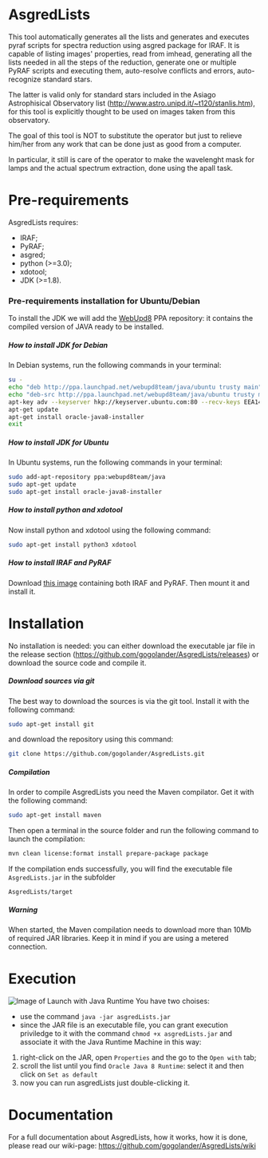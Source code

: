 # AsgredLists
This tool automatically generates all the lists and generates and executes pyraf scripts for spectra reduction using asgred package for IRAF.
It is capable of listing images' properties, read from imhead, generating all the lists needed in all the steps of the reduction, generate one or multiple PyRAF scripts and executing them, auto-resolve conflicts and errors, auto-recognize standard stars.

The latter is valid only for standard stars included in the Asiago Astrophisical Observatory list (http://www.astro.unipd.it/~t120/stanlis.htm), for this tool is explicitly thought to be used on images taken from this observatory.

The goal of this tool is NOT to substitute the operator but just to relieve him/her from any work that can be done just as good from a computer.

In particular, it still is care of the operator to make the wavelenght mask for lamps and the actual spectrum extraction, done using the apall task.

# Pre-requirements
AsgredLists requires:
 * IRAF;
 * PyRAF;
 * asgred;
 * python (>=3.0);
 * xdotool;
 * JDK (>=1.8).

### Pre-requirements installation for Ubuntu/Debian
To install the JDK we will add the <a href="http://ppa.webupd8.org/">WebUpd8</a> PPA repository: it contains the compiled version of JAVA ready to be installed.
##### How to install JDK for Debian
In Debian systems, run the following commands in your terminal:
```sh
su -
echo "deb http://ppa.launchpad.net/webupd8team/java/ubuntu trusty main" | tee /etc/apt/sources.list.d/webupd8team-java.list
echo "deb-src http://ppa.launchpad.net/webupd8team/java/ubuntu trusty main" | tee -a /etc/apt/sources.list.d/webupd8team-java.list
apt-key adv --keyserver hkp://keyserver.ubuntu.com:80 --recv-keys EEA14886
apt-get update
apt-get install oracle-java8-installer
exit
```
##### How to install JDK for Ubuntu
In Ubuntu systems, run the following commands in your terminal:
```sh
sudo add-apt-repository ppa:webupd8team/java
sudo apt-get update
sudo apt-get install oracle-java8-installer
```
##### How to install python and xdotool
Now install python and xdotool using the following command:
```sh
sudo apt-get install python3 xdotool
```
##### How to install IRAF and PyRAF
Download <a href="http://www.astro.uson.mx/favilac/downloads/ubuntu-iraf/iso/">this image</a> containing both IRAF and PyRAF.
Then mount it and install it.

# Installation
No installation is needed: you can either download the executable jar file in the release section (https://github.com/gogolander/AsgredLists/releases) or download the source code and compile it.
##### Download sources via git
The best way to download the sources is via the git tool. Install it with the following command:
```sh
sudo apt-get install git
```
and download the repository using this command:
```sh
git clone https://github.com/gogolander/AsgredLists.git
```
##### Compilation
In order to compile AsgredLists you need the Maven compilator. Get it with the following command:
```sh
sudo apt-get install maven
```
Then open a terminal in the source folder and run the following command to launch the compilation:
```sh
mvn clean license:format install prepare-package package
```
If the compilation ends successfully, you will find the executable file ```AsgredLists.jar``` in the subfolder
```
AsgredLists/target
```
##### Warning
When started, the Maven compilation needs to download more than 10Mb of required JAR libraries. Keep it in mind if you are using a metered connection.

# Execution
![Image of Launch with Java Runtime](https://github.com/gogolander/AsgredLists/wiki/images/default_application.png)
You have two choises:
 * use the command ```java -jar asgredLists.jar```
 * since the JAR file is an executable file, you can grant execution priviledge to it with the command ```chmod +x asgredLists.jar``` and associate it with the Java Runtime Machine in this way:
  1. right-click on the JAR, open ```Properties``` and the go to the ```Open with``` tab;
  2. scroll the list until you find ```Oracle Java 8 Runtime```: select it and then click on ```Set as default```
  3. now you can run asgredLists just double-clicking it.
  
# Documentation

For a full documentation about AsgredLists, how it works, how it is done, please read our wiki-page: https://github.com/gogolander/AsgredLists/wiki
 
